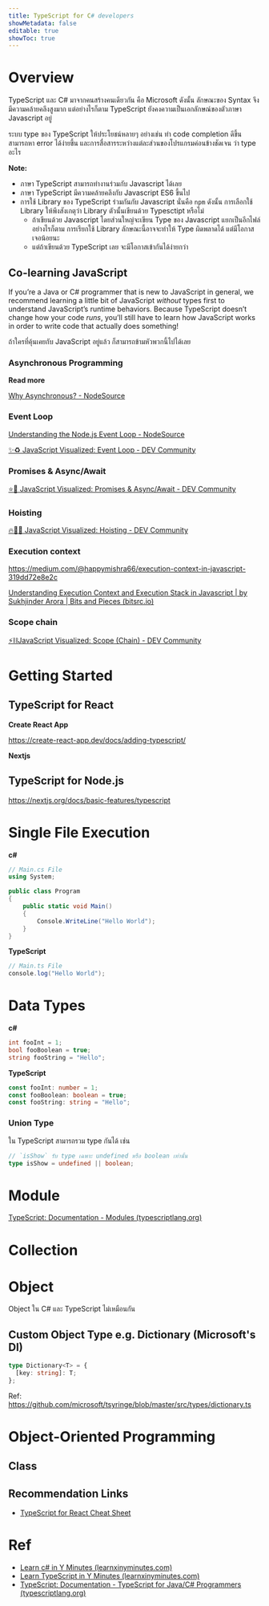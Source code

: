 ```yaml
---
title: TypeScript for C# developers
showMetadata: false
editable: true
showToc: true
---
```


# Overview

TypeScript และ C# มาจากคนสร้างคนเดียวกัน คือ Microsoft ดังนั้น ลักษณะของ Syntax จึงมีความคล้ายคลึงสูงมาก แต่อย่างไรก็ตาม TypeScript ยังคงความเป็นเอกลักษณ์ของตัวภาษา Javascript อยู่

ระบบ type ของ TypeScript ให้ประโยชน์หลายๆ อย่างเช่น ทำ code completion ดีขึ้น  สามารถหา error ได้ง่ายขึ้น และการสื่อสารระหว่างแต่ละส่วนของโปรแกรมค่อนข้างชัดเจน ว่า type อะไร

**Note:**

- ภาษา TypeScript สามารถทำงานร่วมกับ Javascript ได้เลย
- ภาษา TypeScript มีความคล้ายคลึงกับ Javascript ES6 ขึ้นไป
- การใช้ Library ของ TypeScript ร่วมกันกับ Javascript นั่นคือ `npm` ดังนั้น การเลือกใช้ Library ให้พึงสังเกตุว่า Library ตัวนั้นเขียนด้วย Typesctipt หรือไม่
  - ถ้าเขียนด้วย Javascript โดยส่วนใหญ่จะเขียน Type  ของ Javascript แยกเป็นอีกไฟล์ อย่างไรก็ตาม การเรียกใช้ Library ลักษณะนี้อาจจะทำให้ Type ผิดพลาดได้ แต่มีโอกาสเจอน้อยนะ
  - แต่ถ้าเขียนด้วย TypeScript เลย จะมีโอกาสเข้ากันได้ง่ายกว่า

## Co-learning JavaScript

If you’re a Java or C# programmer that is new to JavaScript in general, we recommend learning a little bit of JavaScript *without* types first to understand JavaScript’s runtime behaviors. Because TypeScript doesn’t change how your code *runs*, you’ll still have to learn how JavaScript works in order to write code that actually does something!

ถ้าใครที่คุ้นเคยกับ JavaScript อยู่แล้ว ก็สามารถข้ามหัวพวกนี้ไปได้เลย

### Asynchronous Programming

**Read more**

[Why Asynchronous? - NodeSource](https://nodesource.com/blog/why-asynchronous/)

### Event Loop

[Understanding the Node.js Event Loop - NodeSource](https://nodesource.com/blog/understanding-the-nodejs-event-loop/)

[✨♻️ JavaScript Visualized: Event Loop - DEV Community](https://dev.to/lydiahallie/javascript-visualized-event-loop-3dif)

### Promises & Async/Await

[⭐️🎀 JavaScript Visualized: Promises & Async/Await - DEV Community](https://dev.to/lydiahallie/javascript-visualized-promises-async-await-5gke)

### Hoisting

[🔥🕺🏼 JavaScript Visualized: Hoisting - DEV Community](https://dev.to/lydiahallie/javascript-visualized-hoisting-478h)

### Execution context

https://medium.com/@happymishra66/execution-context-in-javascript-319dd72e8e2c

[Understanding Execution Context and Execution Stack in Javascript | by Sukhjinder Arora | Bits and Pieces (bitsrc.io)](https://blog.bitsrc.io/understanding-execution-context-and-execution-stack-in-javascript-1c9ea8642dd0)

### Scope chain

[⚡️⛓JavaScript Visualized: Scope (Chain) - DEV Community](https://dev.to/lydiahallie/javascript-visualized-scope-chain-13pd)

# Getting Started

## TypeScript for React

**Create React App**

https://create-react-app.dev/docs/adding-typescript/

**Nextjs**

## TypeScript for Node.js

https://nextjs.org/docs/basic-features/typescript

# Single File Execution

**c#**

```c#
// Main.cs File
using System;

public class Program
{
	public static void Main()
	{
		Console.WriteLine("Hello World");
	}
}
```

**TypeScript**

```c#
// Main.ts File
console.log("Hello World");
```

# Data Types
**c#**

```c#
int fooInt = 1;
bool fooBoolean = true;
string fooString = "Hello";
```

**TypeScript**

```typescript
const fooInt: number = 1;
const fooBoolean: boolean = true;
const fooString: string = "Hello";
```


### Union Type

ใน TypeScript สามารถรวม type กันได้ เช่น

```typescript
// `isShow` รับ type เฉพาะ undefined หรือ boolean เท่านั้น
type isShow = undefined || boolean;
```
# Module

[TypeScript: Documentation - Modules (typescriptlang.org)](https://www.typescriptlang.org/docs/handbook/modules.html)

# Collection
# Object

Object ใน C# และ TypeScript ไม่เหมือนกัน

## Custom Object Type e.g. Dictionary  (Microsoft's DI)
```typescript
type Dictionary<T> = {
  [key: string]: T;
};
```
Ref: <https://github.com/microsoft/tsyringe/blob/master/src/types/dictionary.ts>

# Object-Oriented Programming
## Class

## Recommendation Links
- [TypeScript for React Cheat Sheet](https://react-typescript-cheatsheet.netlify.app/)

# Ref

- [Learn c# in Y Minutes (learnxinyminutes.com)](https://learnxinyminutes.com/docs/csharp/)
- [Learn TypeScript in Y Minutes (learnxinyminutes.com)](https://learnxinyminutes.com/docs/typescript/)
- [TypeScript: Documentation - TypeScript for Java/C# Programmers (typescriptlang.org)](https://www.typescriptlang.org/docs/handbook/typescript-in-5-minutes-oop.html)
